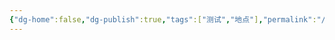 ```yaml
---
{"dg-home":false,"dg-publish":true,"tags":["测试","地点"],"permalink":"/采矿技术/重点注意/巷道开口/","dgPassFrontmatter":true,"noteIcon":"","created":"2024-06-29T17:18:05.857+08:00","updated":"2024-06-30T10:22:51.264+08:00"}
---
```


